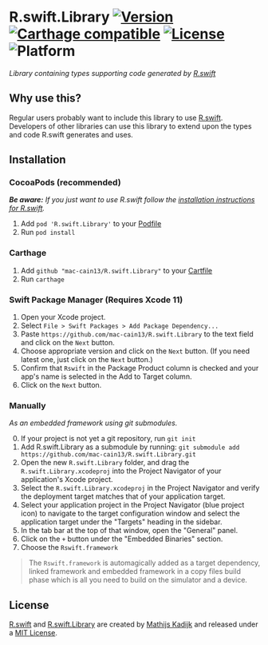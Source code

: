 # R.swift.Library [![Version](https://img.shields.io/cocoapods/v/R.swift.Library.svg?style=flat)](https://cocoapods.org/pods/R.swift) [![Carthage compatible](https://img.shields.io/badge/Carthage-compatible-4BC51D.svg?style=flat)](https://github.com/Carthage/Carthage) [![License](https://img.shields.io/cocoapods/l/R.swift.Library.svg?style=flat)](blob/master/License) ![Platform](https://img.shields.io/cocoapods/p/R.swift.Library.svg?style=flat)

_Library containing types supporting code generated by [R.swift](https://github.com/mac-cain13/R.swift)_

## Why use this?

Regular users probably want to include this library to use   [R.swift](https://github.com/mac-cain13/R.swift). Developers of other libraries can use this library to extend upon the types and code R.swift generates and uses.

## Installation

### CocoaPods (recommended)

_**Be aware:** If you just want to use R.swift follow the [installation instructions for R.swift](https://github.com/mac-cain13/R.swift#Installation)._

1. Add `pod 'R.swift.Library'` to your [Podfile](http://cocoapods.org/#get_started)
2. Run `pod install`

### Carthage

1. Add `github "mac-cain13/R.swift.Library"` to your [Cartfile](https://github.com/Carthage/Carthage/blob/master/Documentation/Artifacts.md#cartfile)
2. Run `carthage`

### Swift Package Manager (Requires Xcode 11)

1. Open your Xcode project.
2. Select `File > Swift Packages > Add Package Dependency...`
3. Paste `https://github.com/mac-cain13/R.swift.Library` to the text field and click on the `Next` button.
4. Choose appropriate version and click on the `Next` button. (If you need latest one, just click on the `Next` button.)
5. Confirm that `Rswift` in the Package Product column is checked and your app's name is selected in the Add to Target column.
6. Click on the `Next` button.

### Manually

_As an embedded framework using git submodules._

0. If your project is not yet a git repository, run `git init`
1. Add R.swift.Library as a submodule by running: `git submodule add https://github.com/mac-cain13/R.swift.Library.git`
3. Open the new `R.swift.Library` folder, and drag the `R.swift.Library.xcodeproj` into the Project Navigator of your application's Xcode project.
4. Select the `R.swift.Library.xcodeproj` in the Project Navigator and verify the deployment target matches that of your application target.
5. Select your application project in the Project Navigator (blue project icon) to navigate to the target configuration window and select the application target under the "Targets" heading in the sidebar.
6. In the tab bar at the top of that window, open the "General" panel.
7. Click on the `+` button under the "Embedded Binaries" section.
8. Choose the `Rswift.framework`

> The `Rswift.framework` is automagically added as a target dependency, linked framework and embedded framework in a copy files build phase which is all you need to build on the simulator and a device.

## License

[R.swift](https://github.com/mac-cain13/R.swift) and [R.swift.Library](https://github.com/mac-cain13/R.swift.Library) are created by [Mathijs Kadijk](https://github.com/mac-cain13) and released under a [MIT License](License).
